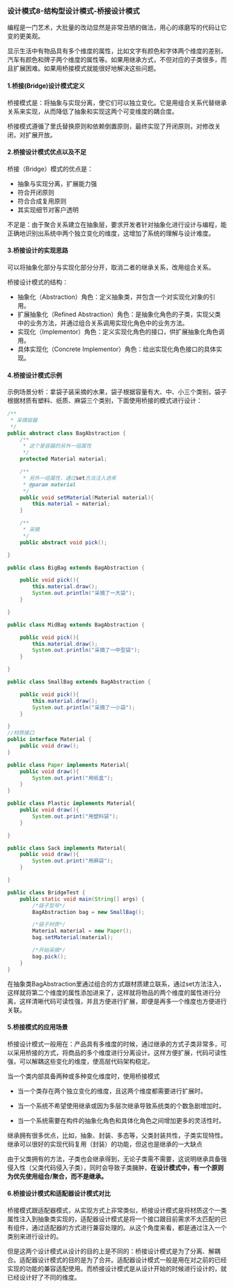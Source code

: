 ### 设计模式8-结构型设计模式-桥接设计模式

编程是一门艺术，大批量的改动显然是非常丑陋的做法，用心的琢磨写的代码让它变的更美观。

显示生活中有物品具有多个维度的属性，比如文字有颜色和字体两个维度的差别，汽车有颜色和牌子两个维度的属性等。如果用继承方式，不但对应的子类很多，而且扩展困难。如果用桥接模式就能很好地解决这些问题。

#### 1.桥接(Bridge)设计模式定义

桥接模式是：将抽象与实现分离，使它们可以独立变化。它是用组合关系代替继承关系来实现，从而降低了抽象和实现这两个可变维度的耦合度。

桥接模式遵循了里氏替换原则和依赖倒置原则，最终实现了开闭原则，对修改关闭，对扩展开放。



#### 2.桥接设计模式优点以及不足

桥接（Bridge）模式的优点是：

- 抽象与实现分离，扩展能力强
- 符合开闭原则
- 符合合成复用原则
- 其实现细节对客户透明

不足是：由于聚合关系建立在抽象层，要求开发者针对抽象化进行设计与编程，能正确地识别出系统中两个独立变化的维度，这增加了系统的理解与设计难度。



#### 3.桥接设计的实现思路

可以将抽象化部分与实现化部分分开，取消二者的继承关系，改用组合关系。

桥接设计模式的结构：

* 抽象化（Abstraction）角色：定义抽象类，并包含一个对实现化对象的引用。
* 扩展抽象化（Refined Abstraction）角色：是抽象化角色的子类，实现父类中的业务方法，并通过组合关系调用实现化角色中的业务方法。
* 实现化（Implementor）角色：定义实现化角色的接口，供扩展抽象化角色调用。
* 具体实现化（Concrete Implementor）角色：给出实现化角色接口的具体实现。



#### 4.桥接设计模式示例

示例场景分析：拿袋子装采摘的水果，袋子根据容量有大、中、小三个类别，袋子根据材质有塑料、纸质、麻袋三个类别，下面使用桥接的模式进行设计：

```java
/**
 * 采摘容器
 */
public abstract class BagAbstraction {
    /**
     * 这个是容器的另外一组属性
     */
    protected Material material;

    /**
     * 另外一组属性，通过set方法注入进来
     * @param material
     */
    public void setMaterial(Material material){
        this.material = material;
    }

    /**
     * 采摘
     */
    public abstract void pick();

}

public class BigBag extends BagAbstraction {

    public void pick(){
        this.material.draw();
        System.out.println("采摘了一大袋");
    }

}

public class MidBag extends BagAbstraction {

    public void pick(){
        this.material.draw();
        System.out.println("采摘了一中型袋");
    }

}

public class SmallBag extends BagAbstraction {

    public void pick(){
        this.material.draw();
        System.out.println("采摘了一小袋");
    }

}
//材质接口
public interface Material {
    public void draw();
}

public class Paper implements Material{
    public void draw(){
        System.out.print("用纸盒");
    }
}

public class Plastic implements Material{
    public void draw(){
        System.out.print("用塑料袋");
    }

}

public class Sack implements Material{
    public void draw(){
        System.out.print("用麻袋");
    }

}

public class BridgeTest {
    public static void main(String[] args) {
        /*袋子型号*/
        BagAbstraction bag = new SmallBag();

        /*袋子材质*/
        Material material = new Paper();
        bag.setMaterial(material);

        /*开始采摘*/
        bag.pick();
    }
}
```

在抽象类BagAbstraction里通过组合的方式跟材质建立联系，通过set方法注入，这样就将第二个维度的属性添加进来了，这样就将物品的两个维度的属性进行分离，这样清晰代码可读性强，并且方便进行扩展，即便是再多一个维度也方便进行关联。



#### 5.桥接模式的应用场景

桥接设计模式一般用在：产品具有多维度的时候，通过继承的方式子类非常多，可以采用桥接的方式，将商品的多个维度进行分离设计。这样方便扩展，代码可读性强，可以解耦这些变化的维度，使高层代码架构稳定。

当一个类内部具备两种或多种变化维度时，使用桥接模式

* 当一个类存在两个独立变化的维度，且这两个维度都需要进行扩展时。

* 当一个系统不希望使用继承或因为多层次继承导致系统类的个数急剧增加时。
* 当一个系统需要在构件的抽象化角色和具体化角色之间增加更多的灵活性时。

继承拥有很多优点，比如，抽象、封装、多态等，父类封装共性，子类实现特性。继承可以很好的实现代码复用（封装）的功能，但这也是继承的一大缺点

由于父类拥有的方法，子类也会继承得到，无论子类需不需要，这说明继承具备强侵入性（父类代码侵入子类），同时会导致子类臃肿，**在设计模式中，有一个原则为优先使用组合/聚合，而不是继承。**



#### 6.桥接设计模式和适配器设计模式对比

桥接模式跟适配器模式，从实现方式上非常类似，桥接设计模式是将材质这个一类属性注入到抽象类实现的，适配器设计模式是将一个接口跟目前需求不太匹配的已有组件，通过适配器的方式进行兼容处理的。从这个角度来看，都是通过注入一个类别来进行设计的。

但是这两个设计模式从设计的目的上是不同的：桥接设计模式是为了分离、解耦合。适配器设计模式的目的是为了合并。适配器设计模式一般是用在对之前的已经实现的功能的兼容适配使用。而桥接设计模式是从设计开始的时候进行设计的，就已经设计好了不同的维度。

